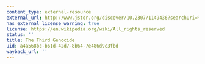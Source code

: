 ```yaml
---
content_type: external-resource
external_url: http://www.jstor.org/discover/10.2307/1149436?searchUri=%2Faction%2FdoBasicSearch%3FQuery%3Dalan%2Bdestexhe%2Bthird%2Bgenocide%26amp%3Bacc%3Doff%26amp%3Bwc%3Don%26amp%3Bfc%3Doff&resultItemClick=true&Search=yes&searchText=alan&searchText=destexhe&searchText=third&searchText=genocide&uid=3739696&uid=2134&uid=2&uid=70&uid=4&uid=3739256&sid=21103448461631
has_external_license_warning: true
license: https://en.wikipedia.org/wiki/All_rights_reserved
status: ''
title: The Third Genocide
uid: a4a568bc-b61d-42d7-8b64-7e486d9c3fbd
wayback_url: ''
---
```

